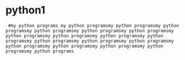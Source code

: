 # python1
``` #my python programs my python programsmy python programsmy python programsmy python programsmy python programsmy python programsmy python programsmy python programsmy python programsmy python programsmy python programsmy python programsmy python programsmy python programsmy python programsmy python programsmy python programsmy python programs```